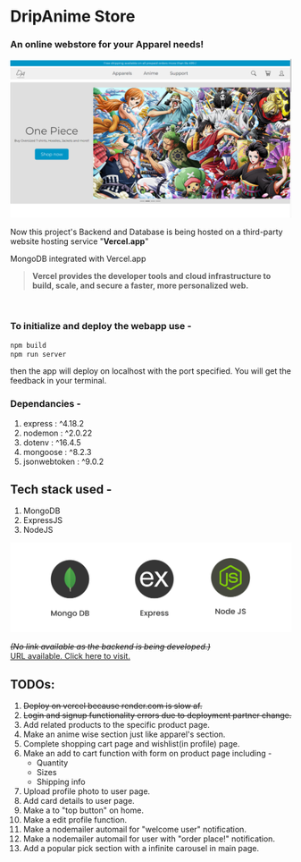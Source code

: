 # DripAnime Store
### An online webstore for your Apparel needs!

![Webapp preview img](image.png)

Now this project's Backend and Database is being hosted on a third-party website hosting service "**Vercel.app**" 

MongoDB integrated with Vercel.app

>**Vercel provides the developer tools and cloud infrastructure to build, scale, and secure a faster, more personalized web.**
</br>  

### To initialize and deploy the webapp use -

```
npm build
npm run server
```
then the app will deploy on localhost with the port specified. You will get the feedback in your terminal.


### Dependancies -
1. express : ^4.18.2  
1. nodemon : ^2.0.22  
1. dotenv : ^16.4.5
1. mongoose : ^8.2.3
1. jsonwebtoken : ^9.0.2

## Tech stack used -
1. MongoDB
1. ExpressJS
1. NodeJS

![MEN Stack](menstackcropped1.png)

_~~(No link available as the backend is being developed.)~~_  
[URL available. Click here to visit.](https://dripanime.vercel.app)

## TODOs:
1. ~~Deploy on vercel because render.com is slow af.~~
1. ~~Login and signup functionality errors due to deployment partner change.~~
1. Add related products to the specific product page.
1. Make an anime wise section just like apparel's section.
1. Complete shopping cart page and wishlist(in profile) page.
1. Make an add to cart function with form on product page including -
    - Quantity
    - Sizes
    - Shipping info
1. Upload profile photo to user page.
1. Add card details to user page.
1. Make a to "top button" on home.
1. Make a edit profile function.
1. Make a nodemailer automail for "welcome user" notification.
1. Make a nodemailer automail for user with "order place!" notification.
1. Add a popular pick section with a infinite carousel in main page.